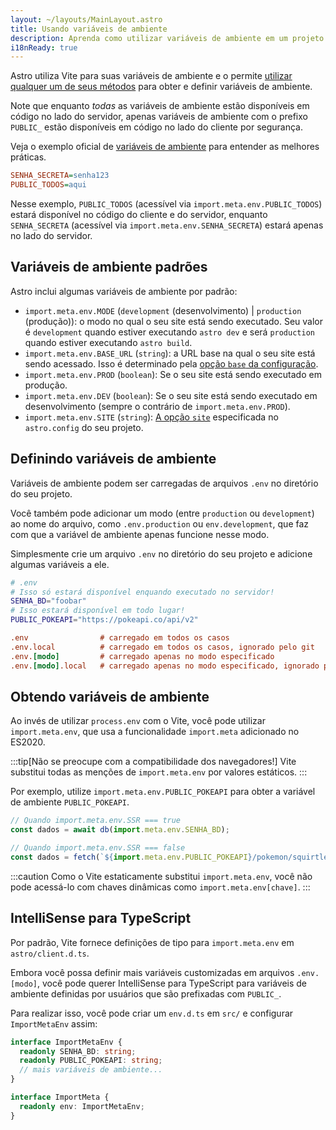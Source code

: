 ```yaml
---
layout: ~/layouts/MainLayout.astro
title: Usando variáveis de ambiente
description: Aprenda como utilizar variáveis de ambiente em um projeto Astro.
i18nReady: true
---
```


Astro utiliza Vite para suas variáveis de ambiente e o permite [utilizar qualquer um de seus métodos](https://vitejs.dev/guide/env-and-mode.html) para obter e definir variáveis de ambiente.

Note que enquanto _todas_ as variáveis de ambiente estão disponíveis em código no lado do servidor, apenas variáveis de ambiente com o prefixo `PUBLIC_` estão disponíveis em código no lado do cliente por segurança.

Veja o exemplo oficial de [variáveis de ambiente](https://github.com/withastro/astro/tree/main/examples/env-vars) para entender as melhores práticas.

```ini
SENHA_SECRETA=senha123
PUBLIC_TODOS=aqui
```

Nesse exemplo, `PUBLIC_TODOS` (acessível via `import.meta.env.PUBLIC_TODOS`) estará disponível no código do cliente e do servidor, enquanto `SENHA_SECRETA` (acessível via `import.meta.env.SENHA_SECRETA`) estará apenas no lado do servidor.

## Variáveis de ambiente padrões

Astro inclui algumas variáveis de ambiente por padrão:

- `import.meta.env.MODE` (`development` (desenvolvimento) | `production` (produção)): o modo no qual o seu site está sendo executado. Seu valor é `development` quando estiver executando `astro dev` e será `production` quando estiver executando `astro build`.
- `import.meta.env.BASE_URL` (`string`): a URL base na qual o seu site está sendo acessado. Isso é determinado pela [opção `base` da configuração](/pt-br/reference/configuration-reference/#base).
- `import.meta.env.PROD` (`boolean`): Se o seu site está sendo executado em produção.
- `import.meta.env.DEV` (`boolean`): Se o seu site está sendo executado em desenvolvimento (sempre o contrário de `import.meta.env.PROD`).
- `import.meta.env.SITE` (`string`): [A opção `site`](/pt-br/reference/configuration-reference/#site) especificada no `astro.config` do seu projeto.

## Definindo variáveis de ambiente

Variáveis de ambiente podem ser carregadas de arquivos `.env` no diretório do seu projeto.

Você também pode adicionar um modo (entre `production` ou `development`) ao nome do arquivo, como `.env.production` ou `env.development`, que faz com que a variável de ambiente apenas funcione nesse modo.

Simplesmente crie um arquivo `.env` no diretório do seu projeto e adicione algumas variáveis a ele.

```bash
# .env
# Isso só estará disponível enquando executado no servidor!
SENHA_BD="foobar"
# Isso estará disponível em todo lugar!
PUBLIC_POKEAPI="https://pokeapi.co/api/v2"
```

```ini
.env                # carregado em todos os casos
.env.local          # carregado em todos os casos, ignorado pelo git
.env.[modo]         # carregado apenas no modo especificado
.env.[modo].local   # carregado apenas no modo especificado, ignorado pelo git
```

## Obtendo variáveis de ambiente

Ao invés de utilizar `process.env` com o Vite, você pode utilizar `import.meta.env`, que usa a funcionalidade `import.meta` adicionado no ES2020.

:::tip[Não se preocupe com a compatibilidade dos navegadores!]
Vite substitui todas as menções de `import.meta.env` por valores estáticos.
:::

Por exemplo, utilize `import.meta.env.PUBLIC_POKEAPI` para obter a variável de ambiente `PUBLIC_POKEAPI`.

```js
// Quando import.meta.env.SSR === true
const dados = await db(import.meta.env.SENHA_BD);

// Quando import.meta.env.SSR === false
const dados = fetch(`${import.meta.env.PUBLIC_POKEAPI}/pokemon/squirtle`);
```

:::caution
Como o Vite estaticamente substitui `import.meta.env`, você não pode acessá-lo com chaves dinâmicas como `import.meta.env[chave]`.
:::


## IntelliSense para TypeScript

Por padrão, Vite fornece definições de tipo para `import.meta.env` em `astro/client.d.ts`. 

Embora você possa definir mais variáveis customizadas em arquivos `.env.[modo]`, você pode querer IntelliSense para TypeScript para variáveis de ambiente definidas por usuários que são prefixadas com `PUBLIC_`.

Para realizar isso, você pode criar um `env.d.ts` em `src/` e configurar `ImportMetaEnv` assim:

```ts
interface ImportMetaEnv {
  readonly SENHA_BD: string;
  readonly PUBLIC_POKEAPI: string;
  // mais variáveis de ambiente...
}

interface ImportMeta {
  readonly env: ImportMetaEnv;
}
```
